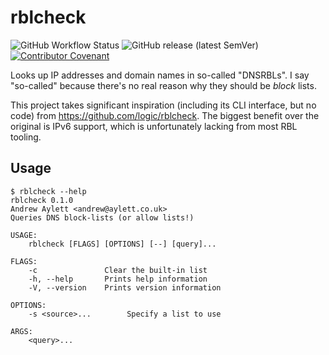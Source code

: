 rblcheck
========

![GitHub Workflow Status](https://img.shields.io/github/workflow/status/andrewaylett/rblcheck/Rust)
![GitHub release (latest SemVer)](https://img.shields.io/github/v/release/andrewaylett/rblcheck?sort=semver)
[![Contributor Covenant](https://img.shields.io/badge/Contributor%20Covenant-v2.0%20adopted-ff69b4.svg)](code_of_conduct.md)

Looks up IP addresses and domain names in so-called "DNSRBLs".
I say "so-called" because there's no real reason why they should be _block_ lists.

This project takes significant inspiration (including its CLI interface, but no code) from https://github.com/logic/rblcheck.
The biggest benefit over the original is IPv6 support, which is unfortunately lacking from most RBL tooling.

Usage
-----

```
$ rblcheck --help
rblcheck 0.1.0
Andrew Aylett <andrew@aylett.co.uk>
Queries DNS block-lists (or allow lists!)

USAGE:
    rblcheck [FLAGS] [OPTIONS] [--] [query]...

FLAGS:
    -c               Clear the built-in list
    -h, --help       Prints help information
    -V, --version    Prints version information

OPTIONS:
    -s <source>...        Specify a list to use

ARGS:
    <query>...
```
